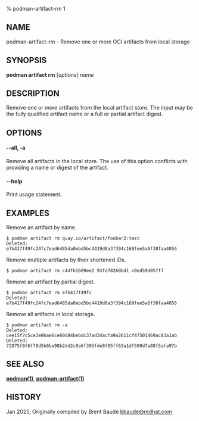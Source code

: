 % podman-artifact-rm 1

## NAME
podman\-artifact\-rm - Remove one or more OCI artifacts from local storage

## SYNOPSIS
**podman artifact rm** [*options*] *name*

## DESCRIPTION

Remove one or more artifacts from the local artifact store.  The input may be the fully
qualified artifact name or a full or partial artifact digest.

## OPTIONS

#### **--all**, **-a**

Remove all artifacts in the local store.  The use of this option conflicts with
providing a name or digest of the artifact.

#### **--help**

Print usage statement.


## EXAMPLES

Remove an artifact by name.
```
$ podman artifact rm quay.io/artifact/foobar2:test
Deleted: e7b417f49fc24fc7ead6485da0ebd5bc4419d8a3f394c169fee5a6f38faa4056
```

Remove multiple artifacts by their shortened IDs.
```
$ podman artifact rm c4dfb1609ee2 93fd78260bd1 c0ed59d05ff7
```

Remove an artifact by partial digest.
```
$ podman artifact rm e7b417f49fc
Deleted: e7b417f49fc24fc7ead6485da0ebd5bc4419d8a3f394c169fee5a6f38faa4056
```

Remove all artifacts in local storage.
```
$ podman artifact rm -a
Deleted: cee15f7c5ce3e86ae6ce60d84bebdc37ad34acfa9a2611cf47501469ac83a1ab
Deleted: 72875f8f6f78d5b8ba98b2dd2c0a6f395fde8f05ff63a1df580d7a88f5afa97b
```

## SEE ALSO
**[podman(1)](podman.1.md)**, **[podman-artifact(1)](podman-artifact.1.md)**

## HISTORY
Jan 2025, Originally compiled by Brent Baude <bbaude@redhat.com>
